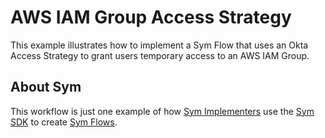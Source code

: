 # AWS IAM Group Access Strategy

This example illustrates how to implement a Sym Flow that uses an Okta Access Strategy to grant users temporary access to an AWS IAM Group.

## About Sym

This workflow is just one example of how [Sym Implementers](https://docs.symops.com/docs/sym-for-implementers) use the [Sym SDK](https://docs.symops.com/docs) to create [Sym Flows](https://docs.symops.com/docs/flows).
